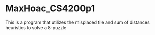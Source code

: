 # MaxHoac_CS4200p1
This is a program that utilizes the misplaced tile and sum of distances heuristics to solve a 8-puzzle
